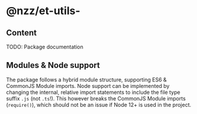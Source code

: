 # @nzz/et-utils-<package-name>

<package-description>

## Content

TODO: Package documentation

## Modules & Node support

The package follows a hybrid module structure, supporting ES6 & CommonJS Module imports.
Node support can be implemented by changing the internal, relative import statements to include the file type suffix `.js` (not `.ts`!). This however breaks the CommonJS Module imports (`require()`), which should not be an issue if Node 12+ is used in the project.
